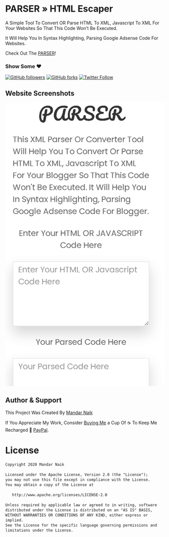 # PARSER &#187; HTML Escaper

A Simple Tool To Convert OR Parse HTML To XML, Javascript To XML For Your Websites So That This Code Won't Be Executed.

It Will Help You In Syntax Highlighting, Parsing Google Adsense Code For Websites.

Check Out The [PARSER](https://mandarnaik016.github.io/parser/)!

### Show Some :heart:

[![GitHub followers](https://img.shields.io/github/followers/mandarnaik016?label=follow&style=for-the-badge)](https://github.com/mandarnaik016)
[![GitHub forks](https://img.shields.io/github/forks/mandarnaik016/parser?label=fork&style=for-the-badge)](https://github.com/mandarnaik016/parser/fork)
[![Twitter Follow](https://img.shields.io/twitter/follow/_md_naik?style=for-the-badge)](https://mobile.twitter.com/_md_naik)

## Website Screenshots

![screenshot](/img/sc1.png)

## Author & Support

This Project Was Created By [Mandar Naik](https://github.com/mandarnaik016)

If You Appreciate My Work, Consider [Buying Me](https://www.paypal.com/paypalme/MDnaik/5usd) a Cup Of :coffee: To Keep Me Recharged :muscle: [PayPal](https://www.paypal.com/paypalme/MDnaik/5usd).

# License

    Copyright 2020 Mandar Naik

    Licensed under the Apache License, Version 2.0 (the "License");
    you may not use this file except in compliance with the License.
    You may obtain a copy of the License at

       http://www.apache.org/licenses/LICENSE-2.0

    Unless required by applicable law or agreed to in writing, software
    distributed under the License is distributed on an "AS IS" BASIS,
    WITHOUT WARRANTIES OR CONDITIONS OF ANY KIND, either express or implied.
    See the License for the specific language governing permissions and
    limitations under the License.
